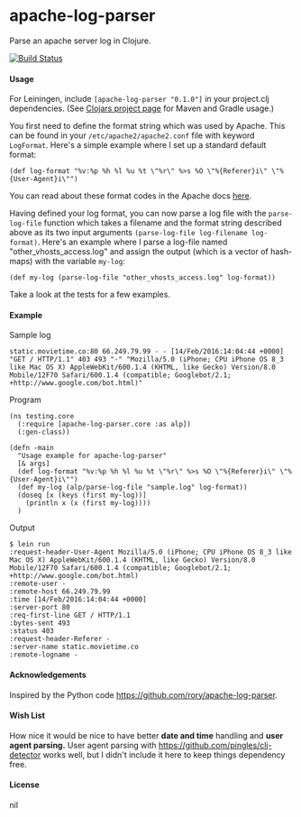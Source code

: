 # apache-log-parser

Parse an apache server log in Clojure.

[![Build Status](https://travis-ci.org/CaseyAMeakin/apache-log-parser.svg?branch=master)](https://travis-ci.org/CaseyAMeakin/apache-log-parser)


#### Usage

For Leiningen, include `[apache-log-parser "0.1.0"]` in your project.clj dependencies.  (See <a href="https://clojars.org/apache-log-parser">Clojars project page</a> for Maven and Gradle usage.)

You first need to define the format string which was used by Apache. This can be found in your `/etc/apache2/apache2.conf` file with keyword `LogFormat`.  Here's a simple example where I set up a standard default format:

```
(def log-format "%v:%p %h %l %u %t \"%r\" %>s %O \"%{Referer}i\" \"%{User-Agent}i\"")
```

You can read about these format codes in the Apache docs <a href="http://httpd.apache.org/docs/2.2/mod/mod_log_config.html">here</a>.

Having defined your log format, you can now parse a log file with the `parse-log-file` function
which takes a filename and the format string described above as its two input arguments `(parse-log-file log-filename log-format)`. Here's an example where I parse a log-file named "other\_vhosts\_access.log" and assign the output (which is a vector of hash-maps) with the variable `my-log`:

```
(def my-log (parse-log-file "other_vhosts_access.log" log-format))
```

Take a look at the tests for a few examples.

#### Example

Sample log

	static.movietime.co:80 66.249.79.99 - - [14/Feb/2016:14:04:44 +0000] "GET / HTTP/1.1" 403 493 "-" "Mozilla/5.0 (iPhone; CPU iPhone OS 8_3 like Mac OS X) AppleWebKit/600.1.4 (KHTML, like Gecko) Version/8.0 Mobile/12F70 Safari/600.1.4 (compatible; Googlebot/2.1; +http://www.google.com/bot.html)"


Program

```
(ns testing.core
  (:require [apache-log-parser.core :as alp])
  (:gen-class))
  
(defn -main
  "Usage example for apache-log-parser"
  [& args]
  (def log-format "%v:%p %h %l %u %t \"%r\" %>s %O \"%{Referer}i\" \"%{User-Agent}i\"")
  (def my-log (alp/parse-log-file "sample.log" log-format))
  (doseq [x (keys (first my-log))]
    (println x (x (first my-log))))
  )
```

Output  
  
```
$ lein run
:request-header-User-Agent Mozilla/5.0 (iPhone; CPU iPhone OS 8_3 like Mac OS X) AppleWebKit/600.1.4 (KHTML, like Gecko) Version/8.0 Mobile/12F70 Safari/600.1.4 (compatible; Googlebot/2.1; +http://www.google.com/bot.html)
:remote-user -
:remote-host 66.249.79.99
:time [14/Feb/2016:14:04:44 +0000]
:server-port 80
:req-first-line GET / HTTP/1.1
:bytes-sent 493
:status 403
:request-header-Referer -
:server-name static.movietime.co
:remote-logname -
```


#### Acknowledgements

Inspired by the Python code <a href="https://github.com/rory/apache-log-parser">https://github.com/rory/apache-log-parser</a>.

#### Wish List

How nice it would be nice to have better <b>date and time</b> handling and <b>user agent parsing.</b> User agent parsing with <a href="https://github.com/pingles/clj-detector">https://github.com/pingles/clj-detector</a> works well, but I didn't include it here to keep things dependency free.

#### License

nil

